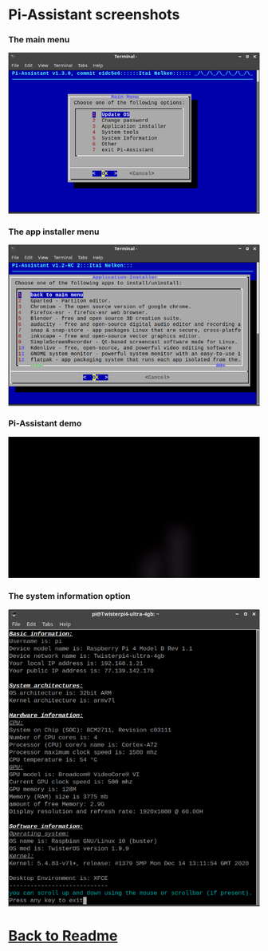 # Pi-Assistant screenshots
### The main menu
![piassist-mainmenu.png](screenshots/piassist-main-menu-1.3.0.png)
### The app installer menu
![spiassist-appmenu.png](screenshots/piassist-appmenu.png)
### Pi-Assistant demo
![piassist-demo.gif](screenshots/piassist-demo.gif)
### The system information option
![piassist-sys-tools.png](screenshots/piassist-sys-info-1.3.0.png)

# [Back to Readme](https://github.com/Itai-Nelken/Pi-Assistant#screenshots)
